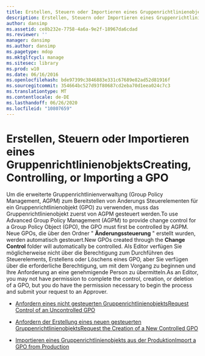```yaml
---
title: Erstellen, Steuern oder Importieren eines Gruppenrichtlinienobjekts
description: Erstellen, Steuern oder Importieren eines Gruppenrichtlinienobjekts
author: dansimp
ms.assetid: ce8b232e-7758-4a6a-9e2f-18967da6cdad
ms.reviewer: ''
manager: dansimp
ms.author: dansimp
ms.pagetype: mdop
ms.mktglfcycl: manage
ms.sitesec: library
ms.prod: w10
ms.date: 06/16/2016
ms.openlocfilehash: bde97399c3846883e331c67689e82ad52d81916f
ms.sourcegitcommit: 354664bc527d93f80687cd2eba70d1eea024c7c3
ms.translationtype: MT
ms.contentlocale: de-DE
ms.lasthandoff: 06/26/2020
ms.locfileid: "10807659"
---
```

# <span data-ttu-id="7b5fe-103">Erstellen, Steuern oder Importieren eines Gruppenrichtlinienobjekts</span><span class="sxs-lookup"><span data-stu-id="7b5fe-103">Creating, Controlling, or Importing a GPO</span></span>


<span data-ttu-id="7b5fe-104">Um die erweiterte Gruppenrichtlinienverwaltung (Group Policy Management, AGPM) zum Bereitstellen von Änderungs Steuerelementen für ein Gruppenrichtlinienobjekt (GPO) zu verwenden, muss das Gruppenrichtlinienobjekt zuerst von AGPM gesteuert werden.</span><span class="sxs-lookup"><span data-stu-id="7b5fe-104">To use Advanced Group Policy Management (AGPM) to provide change control for a Group Policy Object (GPO), the GPO must first be controlled by AGPM.</span></span> <span data-ttu-id="7b5fe-105">Neue GPOs, die über den Ordner " **Änderungssteuerung** " erstellt wurden, werden automatisch gesteuert.</span><span class="sxs-lookup"><span data-stu-id="7b5fe-105">New GPOs created through the **Change Control** folder will automatically be controlled.</span></span> <span data-ttu-id="7b5fe-106">Als Editor verfügen Sie möglicherweise nicht über die Berechtigung zum Durchführen des Steuerelements, Erstellens oder Löschens eines GPO, aber Sie verfügen über die erforderliche Berechtigung, um mit dem Vorgang zu beginnen und Ihre Anforderung an eine genehmigende Person zu übermitteln.</span><span class="sxs-lookup"><span data-stu-id="7b5fe-106">As an Editor, you may not have permission to complete the control, creation, or deletion of a GPO, but you do have the permission necessary to begin the process and submit your request to an Approver.</span></span>

-   [<span data-ttu-id="7b5fe-107">Anfordern eines nicht gesteuerten Gruppenrichtlinienobjekts</span><span class="sxs-lookup"><span data-stu-id="7b5fe-107">Request Control of an Uncontrolled GPO</span></span>](request-control-of-an-uncontrolled-gpo-agpm30ops.md)

-   [<span data-ttu-id="7b5fe-108">Anfordern der Erstellung eines neuen gesteuerten Gruppenrichtlinienobjekts</span><span class="sxs-lookup"><span data-stu-id="7b5fe-108">Request the Creation of a New Controlled GPO</span></span>](request-the-creation-of-a-new-controlled-gpo-agpm30ops.md)

-   [<span data-ttu-id="7b5fe-109">Importieren eines Gruppenrichtlinienobjekts aus der Produktion</span><span class="sxs-lookup"><span data-stu-id="7b5fe-109">Import a GPO from Production</span></span>](import-a-gpo-from-production-agpm30ops.md)

 

 





